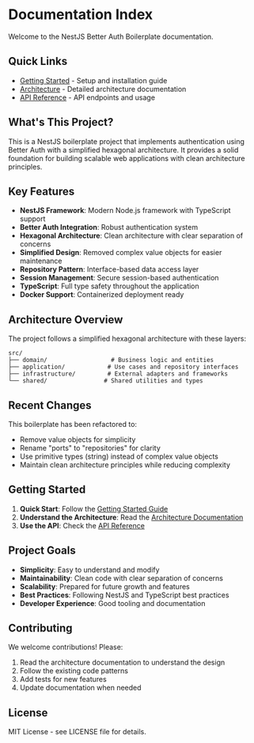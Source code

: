 # Documentation Index

Welcome to the NestJS Better Auth Boilerplate documentation.

## Quick Links

- [Getting Started](getting-started.md) - Setup and installation guide
- [Architecture](architecture.md) - Detailed architecture documentation  
- [API Reference](api.md) - API endpoints and usage

## What's This Project?

This is a NestJS boilerplate project that implements authentication using Better Auth with a simplified hexagonal architecture. It provides a solid foundation for building scalable web applications with clean architecture principles.

## Key Features

- **NestJS Framework**: Modern Node.js framework with TypeScript support
- **Better Auth Integration**: Robust authentication system
- **Hexagonal Architecture**: Clean architecture with clear separation of concerns
- **Simplified Design**: Removed complex value objects for easier maintenance
- **Repository Pattern**: Interface-based data access layer
- **Session Management**: Secure session-based authentication
- **TypeScript**: Full type safety throughout the application
- **Docker Support**: Containerized deployment ready

## Architecture Overview

The project follows a simplified hexagonal architecture with these layers:

```
src/
├── domain/                  # Business logic and entities
├── application/            # Use cases and repository interfaces  
├── infrastructure/         # External adapters and frameworks
└── shared/                # Shared utilities and types
```

## Recent Changes

This boilerplate has been refactored to:
- Remove value objects for simplicity
- Rename "ports" to "repositories" for clarity
- Use primitive types (string) instead of complex value objects
- Maintain clean architecture principles while reducing complexity

## Getting Started

1. **Quick Start**: Follow the [Getting Started Guide](getting-started.md)
2. **Understand the Architecture**: Read the [Architecture Documentation](architecture.md)
3. **Use the API**: Check the [API Reference](api.md)

## Project Goals

- **Simplicity**: Easy to understand and modify
- **Maintainability**: Clean code with clear separation of concerns
- **Scalability**: Prepared for future growth and features
- **Best Practices**: Following NestJS and TypeScript best practices
- **Developer Experience**: Good tooling and documentation

## Contributing

We welcome contributions! Please:
1. Read the architecture documentation to understand the design
2. Follow the existing code patterns
3. Add tests for new features
4. Update documentation when needed

## License

MIT License - see LICENSE file for details.
